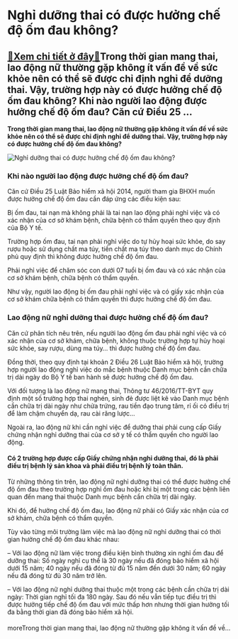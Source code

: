 Nghỉ dưỡng thai có được hưởng chế độ ốm đau không?
==================================================

[:gift:Xem chi tiết ở đây:gift:](https://hddtvn.com/nghi-duong-thai-co-duoc-huong-che-do-om-dau-khong/)Trong thời gian mang thai, lao động nữ thường gặp không ít vấn đề về sức khỏe nên có thể sẽ được chỉ định nghỉ để dưỡng thai. Vậy, trường hợp này có được hưởng chế độ ốm đau không? Khi nào người lao động được hưởng chế độ ốm đau? Căn cứ Điều 25 …
------------------------------------------------------------------------------------------------------------------------------------------------------------------------------------------------------------------------------------------------------

**Trong thời gian mang thai, lao động nữ thường gặp không ít vấn đề về sức khỏe nên có thể sẽ được chỉ định nghỉ để dưỡng thai. Vậy, trường hợp này có được hưởng chế độ ốm đau không?**


![Nghỉ dưỡng thai có được hưởng chế độ ốm đau không?](https://hddtvn.com/wp-content/uploads/2021/01/bao-hiem-thai-san-tron-goi.jpg)


### **Khi nào người lao động được hưởng chế độ ốm đau?**


Căn cứ Điều 25 Luật Bảo hiểm xã hội 2014, người tham gia BHXH muốn được hưởng chế độ ốm đau cần đáp ứng các điều kiện sau:


Bị ốm đau, tai nạn mà không phải là tai nạn lao động phải nghỉ việc và có xác nhận của cơ sở khám bệnh, chữa bệnh có thẩm quyền theo quy định của Bộ Y tế.


Trường hợp ốm đau, tai nạn phải nghỉ việc do tự hủy hoại sức khỏe, do say rượu hoặc sử dụng chất ma túy, tiền chất ma túy theo danh mục do Chính phủ quy định thì không được hưởng chế độ ốm đau.


Phải nghỉ việc để chăm sóc con dưới 07 tuổi bị ốm đau và có xác nhận của cơ sở khám bệnh, chữa bệnh có thẩm quyền.


Như vậy, người lao động bị ốm đau phải nghỉ việc và có giấy xác nhận của cơ sở khám chữa bệnh có thẩm quyền thì được hưởng chế độ ốm đau.


### **Lao động nữ nghỉ dưỡng thai được hưởng chế độ ốm đau?**


Căn cứ phân tích nêu trên, nếu người lao động ốm đau phải nghỉ việc và có xác nhận của cơ sở khám, chữa bệnh, không thuộc trường hợp tự hủy hoại sức khỏe, say rượu, dùng ma túy… thì được hưởng chế độ ốm đau.


Đồng thời, theo quy định tại khoản 2 Điều 26 Luật Bảo hiểm xã hội, trường hợp người lao động nghỉ việc do mắc bệnh thuộc Danh mục bệnh cần chữa trị dài ngày do Bộ Y tế ban hành sẽ được hưởng chế độ ốm đau.


Với đối tượng là lao động nữ mang thai, Thông tư 46/2016/TT-BYT quy định một số trường hợp thai nghén, sinh đẻ được liệt kê vào Danh mục bệnh cần chữa trị dài ngày như chửa trứng, rau tiền đạo trung tâm, rỉ ối có điều trị để làm chậm chuyển dạ, rau cài răng lược…


Ngoài ra, lao động nữ khi cần nghỉ việc để dưỡng thai phải cung cấp Giấy chứng nhận nghỉ dưỡng thai của cơ sở y tế có thẩm quyền cho người lao động.


#### Có 2 trường hợp được cấp Giấy chứng nhận nghỉ dưỡng thai, đó là phải điều trị bệnh lý sản khoa và phải điều trị bệnh lý toàn thân.


Từ những thông tin trên, lao động nữ nghỉ dưỡng thai có thể được hưởng chế độ ốm đau theo trường hợp nghỉ ốm đau hoặc khi bị một trong các bệnh liên quan đến mang thai thuộc Danh mục bệnh cần chữa trị dài ngày.


Khi đó, để hưởng chế độ ốm đau, lao động nữ phải có Giấy xác nhận của cơ sở khám, chữa bệnh có thẩm quyền.


Tùy vào từng môi trường làm việc mà lao động nữ nghỉ dưỡng thai có thời gian hưởng chế độ ốm đau khác nhau:


– Với lao động nữ làm việc trong điều kiện bình thường xin nghỉ ốm đau để dưỡng thai: Số ngày nghỉ cụ thể là 30 ngày nếu đã đóng bảo hiểm xã hội dưới 15 năm; 40 ngày nếu đã đóng từ đủ 15 năm đến dưới 30 năm; 60 ngày nếu đã đóng từ đủ 30 năm trở lên.


– Với lao động nữ nghỉ dưỡng thai thuộc một trong các bệnh cần chữa trị dài ngày: Thời gian nghỉ tối đa 180 ngày. Sau đó nếu vẫn tiếp tục điều trị thì được hưởng tiếp chế độ ốm đau với mức thấp hơn nhưng thời gian hưởng tối đa bằng thời gian đã đóng bảo hiểm xã hội.


#### 


moreTrong thời gian mang thai, lao động nữ thường gặp không ít vấn đề về…


